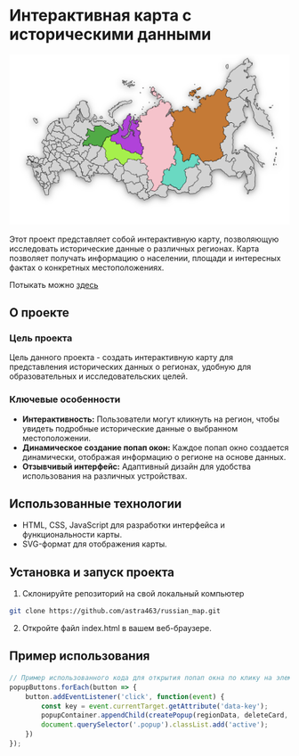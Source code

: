 # Интерактивная карта с историческими данными

![Пример карты](map.png)

Этот проект представляет собой интерактивную карту, позволяющую исследовать исторические данные о различных регионах. Карта позволяет получать информацию о населении, площади и интересных фактах о конкретных местоположениях.

Потыкать можно [здесь](https://astra463.github.io/russian_map/)

## О проекте

### Цель проекта
Цель данного проекта - создать интерактивную карту для представления исторических данных о регионах, удобную для образовательных и исследовательских целей.

### Ключевые особенности
- **Интерактивность:** Пользователи могут кликнуть на регион, чтобы увидеть подробные исторические данные о выбранном местоположении.
- **Динамическое создание попап окон:** Каждое попап окно создается динамически, отображая информацию о регионе на основе данных.
- **Отзывчивый интерфейс:** Адаптивный дизайн для удобства использования на различных устройствах.

## Использованные технологии

- HTML, CSS, JavaScript для разработки интерфейса и функциональности карты.
- SVG-формат для отображения карты.

## Установка и запуск проекта

1. Склонируйте репозиторий на свой локальный компьютер 
```bash 
git clone https://github.com/astra463/russian_map.git
```
2. Откройте файл index.html в вашем веб-браузере.

## Пример использования

```javascript
// Пример использованного кода для открытия попап окна по клику на элемент интерфейса
popupButtons.forEach(button => {
    button.addEventListener('click', function(event) {
        const key = event.currentTarget.getAttribute('data-key');
        popupContainer.appendChild(createPopup(regionData, deleteCard, key));
        document.querySelector('.popup').classList.add('active');
    })
});
